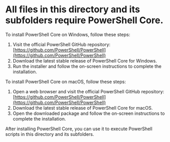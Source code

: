 # All files in this directory and its subfolders require PowerShell Core.


To install PowerShell Core on Windows, follow these steps:
1. Visit the official PowerShell GitHub repository: [https://github.com/PowerShell/PowerShell](https://github.com/PowerShell/PowerShell)
2. Download the latest stable release of PowerShell Core for Windows.
3. Run the installer and follow the on-screen instructions to complete the installation.

To install PowerShell Core on macOS, follow these steps:
1. Open a web browser and visit the official PowerShell GitHub repository: [https://github.com/PowerShell/PowerShell](https://github.com/PowerShell/PowerShell)
2. Download the latest stable release of PowerShell Core for macOS.
3. Open the downloaded package and follow the on-screen instructions to complete the installation.

After installing PowerShell Core, you can use it to execute PowerShell scripts in this directory and its subfolders.
